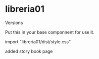 # libreria01

Versions

Put this in your base componnent for use it.

import "libreria01/dist/style.css"

added story book page